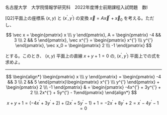 名古屋大学　大学院情報学研究科　2022年度博士前期課程入試問題　数I

\[Q2]平面上の座標系 $(x,y)$ と $(x^{'}, y^{'})$ の変換 $\vec x = A\vec x^{'} + \vec x_0$ を考える。ただし、

$$
    \vec x = \begin{pmatrix} x \\\ y \end{pmatrix},
    A = \begin{pmatrix} -4 && 3 \\\ 2 && 5 \end{pmatrix},
    \vec x^{'} = \begin{pmatrix} x^{'} \\\ y^{'} \end{pmatrix},
    \vec x_0 = \begin{pmatrix} 2 \\\ -1 \end{pmatrix}
$$

とする。このとき、 $(x,y)$ 平面上の直線 $x+y+1=0$ の, $(x^{'}, y^{'})$ 平面上での式を求めよ。

---

$$
    \begin{align*}
        \begin{pmatrix} x \\\ y \end{pmatrix} =
        \begin{pmatrix} -4 && 3 \\\ 2 && 5 \end{pmatrix}\begin{pmatrix} x^{'} \\\ y^{'} \end{pmatrix} + \begin{pmatrix} 2 \\\ -1 \end{pmatrix} 
            & = \begin{pmatrix} -4x^{'} + 3y^{'} + 2 \\\ 2x^{'} + 5y^{'} - 1\end{pmatrix}
    \end{align*}
$$

$$
    x + y + 1 = (-4x^{'} + 3y^{'} + 2 ) + (2x^{'} + 5y^{'} - 1) + 1 = -2x^{'} + 8y^{'} + 2 = x^{'} - 4y^{'} - 1 = 0 
$$
